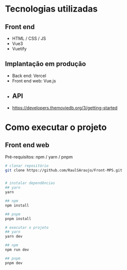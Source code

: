 # Tecnologias utilizadas

## Front end

- HTML / CSS / JS
- Vue3
- Vuetify

## Implantação em produção

- Back end: Vercel
- Front end web: Vue.js
- ## API
- https://developers.themoviedb.org/3/getting-started

# Como executar o projeto

## Front end web

Pré-requisitos: npm / yarn / pnpm

```bash
# clonar repositório
git clone https://github.com/RaulSAraujo/Front-MPS.git


# instalar dependências
## yarn
yarn

## npm
npm install

## pnpm
pnpm install

# executar o projeto
## yarn
yarn dev

## npm
npm run dev

## pnpm
pnpm dev
```
